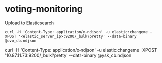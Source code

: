 # voting-monitoring

Upload to Elasticsearch
```
curl -H 'Content-Type: application/x-ndjson' -u elastic:changeme -XPOST '<elastic_server_ip>:9200/_bulk?pretty' --data-binary @ovo_cb.ndjson
```


curl -H 'Content-Type: application/x-ndjson' -u elastic:changeme -XPOST '10.87.11.73:9200/_bulk?pretty' --data-binary @ysk_cb.ndjson
